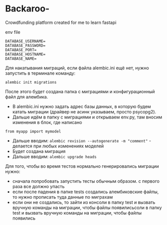 # Backaroo-

Crowdfunding platform created for me to learn fastapi

env file
```env
DATABASE_USERNAME=
DATABASE_PASSWORD=
DATABASE_PORT=
DATABASE_HOSTNAME=
DATABASE_NAME=
```

Для накатывания миграций, если файла alembic.ini ещё нет, нужно запустить в терминале команду:

```
alembic init migrations
```
После этого будет создана папка с миграциями и конфигурационный файл для алембика.
- В alembic.ini нужно задать адрес базы данных, в которую будем катать миграции (драйвер не асинк указываем, просто psycopg2).
- Дальше идём в папку с миграциями и открываем env.py, там вносим изменения в блок, где написано
```
from myapp import mymodel
```
- Дальше вводим: ```alembic revision --autogenerate -m "comment"``` - делается при любых изменениях моделей
- Будет создана миграция
- Дальше вводим: ```alembic upgrade heads```


Для того, чтобы во время тестов нормально генерировались миграции нужно:
- сначала попробовать запустить тесты обычным образом. с первого раза все должно упасть
- если после падения в папке tests создались алембиковские файлы, то нужно прописать туда данные по миграхам
- если они не создались, то зайти из консоли в папку test и вызвать вручную команды на миграции, чтобы файлы появилисьсоли в папку test и вызвать вручную команды на миграции, чтобы файлы появились
